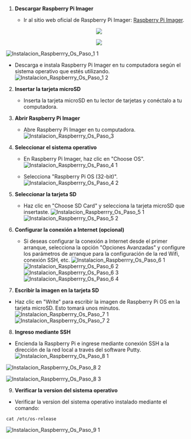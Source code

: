 
1. **Descargar Raspberry Pi Imager**

   - Ir al sitio web oficial de Raspberry Pi Imager: [Raspberry Pi Imager](https://www.raspberrypi.org/software/).
<p align="center">
  <kbd>
    <img src="ruta/a/tu/imagen.png">
  </kbd>
</p>

<p align="center">
  <kbd>
    <img src=![Instalacion_Raspberrry_Os_Paso_1 1](https://github.com/AndresYE/Network_Service_on_Containers/assets/113482367/9ccede86-05fb-42ce-92ce-af2b3963f33b)>
  </kbd>
</p>

![Instalacion_Raspberrry_Os_Paso_1 1](https://github.com/AndresYE/Network_Service_on_Containers/assets/113482367/9ccede86-05fb-42ce-92ce-af2b3963f33b)


   - Descarga e instala Raspberry Pi Imager en tu computadora según el sistema operativo que estés utilizando.
    ![Instalacion_Raspberrry_Os_Paso_1 2](https://github.com/AndresYE/Network_Service_on_Containers/assets/113482367/20d8baa2-6b68-4551-9c56-f325ba404efe)

2. **Insertar la tarjeta microSD**

   - Inserta la tarjeta microSD en tu lector de tarjetas y conéctalo a tu computadora.

3. **Abrir Raspberry Pi Imager**

   - Abre Raspberry Pi Imager en tu computadora.
     ![Instalacion_Raspberrry_Os_Paso_3](https://github.com/AndresYE/Network_Service_on_Containers/assets/113482367/25b4402c-f509-41f3-84d8-13a7295b264d)

4. **Seleccionar el sistema operativo**

   - En Raspberry Pi Imager, haz clic en "Choose OS".
     ![Instalacion_Raspberrry_Os_Paso_4 1](https://github.com/AndresYE/Network_Service_on_Containers/assets/113482367/69b3f1f8-4323-49d4-b63f-440c0d6df755)

   - Selecciona "Raspberry Pi OS (32-bit)".
     ![Instalacion_Raspberrry_Os_Paso_4 2](https://github.com/AndresYE/Network_Service_on_Containers/assets/113482367/1a00092e-2a53-4a54-992b-57dedbc405bb)

5. **Seleccionar la tarjeta SD**

   - Haz clic en "Choose SD Card" y selecciona la tarjeta microSD que insertaste.
     ![Instalacion_Raspberrry_Os_Paso_5 1](https://github.com/AndresYE/Network_Service_on_Containers/assets/113482367/51eac6c7-f0b0-424c-8617-b19dd070f1e0)
     ![Instalacion_Raspberrry_Os_Paso_5 2](https://github.com/AndresYE/Network_Service_on_Containers/assets/113482367/3c03ab3e-2dbc-43cd-b9a3-439487ac8292)

6. **Configurar la conexión a Internet (opcional)**

   - Si deseas configurar la conexión a Internet desde el primer arranque, selecciona la opción "Opciones Avanzadas" y configure los parámetros de arranque para la configuración de la red Wifi, conexión SSH, etc.
     ![Instalacion_Raspberrry_Os_Paso_6 1](https://github.com/AndresYE/Network_Service_on_Containers/assets/113482367/246aba4a-61a0-4e0d-bc15-94c300f85f29)
     ![Instalacion_Raspberrry_Os_Paso_6 2](https://github.com/AndresYE/Network_Service_on_Containers/assets/113482367/b8360e27-4a74-4ca9-81c8-f9739fe680aa)
     ![Instalacion_Raspberrry_Os_Paso_6 3](https://github.com/AndresYE/Network_Service_on_Containers/assets/113482367/4225fcf3-ddaf-4ce5-8411-078c54063815)
     ![Instalacion_Raspberrry_Os_Paso_6 4](https://github.com/AndresYE/Network_Service_on_Containers/assets/113482367/d289ddfe-0e05-4b47-87a7-efd4d314928d)

7. **Escribir la imagen en la tarjeta SD**
- Haz clic en "Write" para escribir la imagen de Raspberry Pi OS en la tarjeta microSD. Esto tomará unos minutos.
     ![Instalacion_Raspberrry_Os_Paso_7 1](https://github.com/AndresYE/Network_Service_on_Containers/assets/113482367/bcf71c9f-8255-459e-b25d-a43b7754469f)
     ![Instalacion_Raspberrry_Os_Paso_7 2](https://github.com/AndresYE/Network_Service_on_Containers/assets/113482367/67ac5657-0297-4700-884e-f444fd3c4176)


8. **Ingreso mediante SSH**

 - Encienda la Raspberry Pi e ingrese mediante conexión SSH a la dirección de la red local a través del software Putty.
![Instalacion_Raspberrry_Os_Paso_8 1](https://github.com/AndresYE/Network_Service_on_Containers/assets/113482367/5786b354-4571-475a-be8e-354f5f1c9fa1)

![Instalacion_Raspberrry_Os_Paso_8 2](https://github.com/AndresYE/Network_Service_on_Containers/assets/113482367/39de3e99-d7d0-48f7-8a4b-dbba5802179b)

![Instalacion_Raspberrry_Os_Paso_8 3](https://github.com/AndresYE/Network_Service_on_Containers/assets/113482367/d93b449e-2600-4cc6-9bc8-46472e703cea)

9. **Verificar la version del sistema operativo**
  - Verificar la version del sistema operativo instalado mediante el comando:

```shell
cat /etc/os-release
```
![Instalacion_Raspberrry_Os_Paso_9 1](https://github.com/AndresYE/Network_Service_on_Containers/assets/113482367/288c5577-0eef-4687-ba10-c85cb4648302)
